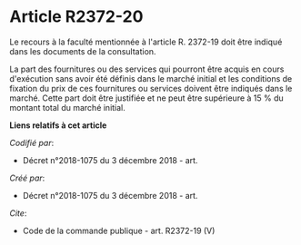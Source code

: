 # Article R2372-20

Le recours à la faculté mentionnée à l'article R. 2372-19 doit être indiqué dans les documents de la consultation. 

La part des fournitures ou des services qui pourront être acquis en cours d'exécution sans avoir été définis dans le marché
initial et les conditions de fixation du prix de ces fournitures ou services doivent être indiqués dans le marché. Cette part
doit être justifiée et ne peut être supérieure à 15 % du montant total du marché initial.

**Liens relatifs à cet article**

_Codifié par_:

  - Décret n°2018-1075 du 3 décembre 2018 - art.

_Créé par_:

  - Décret n°2018-1075 du 3 décembre 2018 - art.

_Cite_:

  - Code de la commande publique - art. R2372-19 (V)

